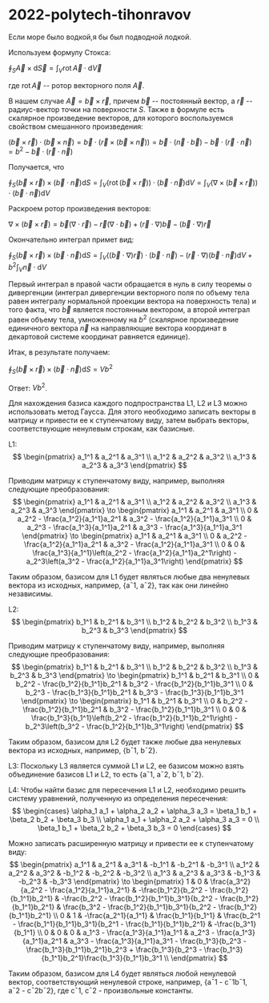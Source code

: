 # 2022-polytech-tihonravov

Если море было водкой,я бы был подводной лодкой.

Используем формулу Стокса:

$\oint_S{\vec{A} \times \mathrm{d}\vec{S}} = \int_V{\mathrm{rot}\,\vec{A}}\cdot\mathrm{d}\vec{V}$

где $\mathrm{rot}\,\vec{A}$ -- ротор векторного поля $\vec{A}$.

В нашем случае $\vec{A} = \vec{b} \times \vec{r}$, причем $\vec{b}$ -- постоянный вектор, а $\vec{r}$ -- радиус-вектор точки на поверхности $S$. Также в формуле есть скалярное произведение векторов, для которого воспользуемся свойством смешанного произведения:

$(\vec{b} \times \vec{r}) \cdot (\vec{b} \times \vec{n}) = \vec{b} \cdot (\vec{r} \times (\vec{b} \times \vec{n})) = \vec{b} \cdot (\vec{n} \cdot \vec{b}) - \vec{b} \cdot (\vec{r} \cdot \vec{n}) = b^2 - \vec{b} \cdot (\vec{r} \cdot \vec{n})$

Получается, что

$\oint_S{(\vec{b} \times \vec{r}) \times (\vec{b} \cdot \vec{n})\mathrm{d}S} = \int_V{(\mathrm{rot}\,(\vec{b} \times \vec{r})) \cdot (\vec{b} \cdot \vec{n}) \mathrm{d}V} = \int_V{(\nabla \times (\vec{b} \times \vec{r})) \cdot (\vec{b} \cdot \vec{n}) \mathrm{d}V}$

Раскроем ротор произведения векторов:

$\nabla \times (\vec{b} \times \vec{r}) = \vec{b}(\nabla \cdot \vec{r}) - \vec{r}(\nabla \cdot \vec{b}) + (\vec{r} \cdot \nabla)\vec{b} - (\vec{b} \cdot \nabla)\vec{r}$

Окончательно интеграл примет вид:

$\oint_S{(\vec{b} \times \vec{r}) \times (\vec{b} \cdot \vec{n})\mathrm{d}S} = \int_V{((\vec{b} \cdot \nabla)\vec{r}) \cdot (\vec{b} \cdot \vec{n}) - (\vec{r} \cdot \nabla)(\vec{b} \cdot \vec{n}) \mathrm{d}V} + b^2\int_V{\vec{n} \cdot \mathrm{d}V}$

Первый интеграл в правой части обращается в нуль в силу теоремы о дивергенции (интеграл дивергенции векторного поля по объему тела равен интегралу нормальной проекции вектора на поверхность тела) и того факта, что $\vec{b}$ является постоянным вектором, а второй интеграл равен объему тела, умноженному на $b^2$ (скалярное произведение единичного вектора $\vec{n}$ на направляющие вектора координат в декартовой системе координат равняется единице).

Итак, в результате получаем:

$\oint_S{(\vec{b} \times \vec{r}) \times (\vec{b} \cdot \vec{n})\mathrm{d}S} = Vb^2$

Ответ: $Vb^2$.



Для нахождения базиса каждого подпространства L1, L2 и L3 можно использовать метод Гаусса. Для этого необходимо записать векторы в матрицу и привести ее к ступенчатому виду, затем выбрать векторы, соответствующие ненулевым строкам, как базисные.

L1: 
$$
\begin{pmatrix}
a_1^1 & a_2^1 & a_3^1 \\
a_1^2 & a_2^2 & a_3^2 \\
a_1^3 & a_2^3 & a_3^3
\end{pmatrix}
$$

Приводим матрицу к ступенчатому виду, например, выполняя следующие преобразования:
$$
\begin{pmatrix}
a_1^1 & a_2^1 & a_3^1 \\
a_1^2 & a_2^2 & a_3^2 \\
a_1^3 & a_2^3 & a_3^3
\end{pmatrix} 
\to
\begin{pmatrix}
a_1^1 & a_2^1 & a_3^1 \\
0 & a_2^2 - \frac{a_1^2}{a_1^1}a_2^1 & a_3^2 - \frac{a_1^2}{a_1^1}a_3^1 \\
0 & a_2^3 - \frac{a_1^3}{a_1^1}a_2^1 & a_3^3 - \frac{a_1^3}{a_1^1}a_3^1
\end{pmatrix}
\to
\begin{pmatrix}
a_1^1 & a_2^1 & a_3^1 \\
0 & a_2^2 - \frac{a_1^2}{a_1^1}a_2^1 & a_3^2 - \frac{a_1^2}{a_1^1}a_3^1 \\
0 & 0 & \frac{a_1^3}{a_1^1}\left(a_2^2 - \frac{a_1^2}{a_1^1}a_2^1\right) - a_2^3\left(a_3^2 - \frac{a_1^2}{a_1^1}a_3^1\right)
\end{pmatrix}
$$

Таким образом, базисом для L1 будет являться любые два ненулевых вектора из исходных, например, {a¯1, a¯2}, так как они линейно независимы.

L2: 
$$
\begin{pmatrix}
b_1^1 & b_2^1 & b_3^1 \\
b_1^2 & b_2^2 & b_3^2 \\
b_1^3 & b_2^3 & b_3^3
\end{pmatrix}
$$

Приводим матрицу к ступенчатому виду, например, выполняя следующие преобразования:
$$
\begin{pmatrix}
b_1^1 & b_2^1 & b_3^1 \\
b_1^2 & b_2^2 & b_3^2 \\
b_1^3 & b_2^3 & b_3^3
\end{pmatrix} 
\to
\begin{pmatrix}
b_1^1 & b_2^1 & b_3^1 \\
0 & b_2^2 - \frac{b_1^2}{b_1^1}b_2^1 & b_3^2 - \frac{b_1^2}{b_1^1}b_3^1 \\
0 & b_2^3 - \frac{b_1^3}{b_1^1}b_2^1 & b_3^3 - \frac{b_1^3}{b_1^1}b_3^1
\end{pmatrix}
\to
\begin{pmatrix}
b_1^1 & b_2^1 & b_3^1 \\
0 & b_2^2 - \frac{b_1^2}{b_1^1}b_2^1 & b_3^2 - \frac{b_1^2}{b_1^1}b_3^1 \\
0 & 0 & \frac{b_1^3}{b_1^1}\left(b_2^2 - \frac{b_1^2}{b_1^1}b_2^1\right) - b_2^3\left(b_3^2 - \frac{b_1^2}{b_1^1}b_3^1\right)
\end{pmatrix}
$$

Таким образом, базисом для L2 будет также любые два ненулевых вектора из исходных, например, {b¯1, b¯2}.

L3: 
Поскольку L3 является суммой L1 и L2, ее базисом можно взять объединение базисов L1 и L2, то есть {a¯1, a¯2, b¯1, b¯2}.

L4: 
Чтобы найти базис для пересечения L1 и L2, необходимо решить систему уравнений, полученную из определения пересечения:
$$
\begin{cases}
\alpha_1 a_1 + \alpha_2 a_2 + \alpha_3 a_3 = \beta_1 b_1 + \beta_2 b_2 + \beta_3 b_3 \\
\alpha_1 a_1 + \alpha_2 a_2 + \alpha_3 a_3 = 0 \\
\beta_1 b_1 + \beta_2 b_2 + \beta_3 b_3 = 0
\end{cases}
$$

Можно записать расширенную матрицу и привести ее к ступенчатому виду:
$$
\begin{pmatrix}
a_1^1 & a_2^1 & a_3^1 & -b_1^1 & -b_2^1 & -b_3^1 \\
a_1^2 & a_2^2 & a_3^2 & -b_1^2 & -b_2^2 & -b_3^2 \\
a_1^3 & a_2^3 & a_3^3 & -b_1^3 & -b_2^3 & -b_3^3
\end{pmatrix}
\to
\begin{pmatrix}
1 & 0 & \frac{a_3^2}{a_2^2 - \frac{a_1^2}{a_1^1}a_2^1} & -\frac{b_1^2}{b_2^2 - \frac{b_1^2}{b_1^1}b_2^1} & -\frac{b_2^2 - \frac{b_1^2}{b_1^1}b_3^1}{b_2^2 - \frac{b_1^2}{b_1^1}b_2^1} & \frac{b_3^2 - \frac{b_1^2}{b_1^1}b_3^1}{b_2^2 - \frac{b_1^2}{b_1^1}b_2^1} \\
0 & 1 & -\frac{a_2^1}{a_1^1} & \frac{b_1^1}{b_1^1} & \frac{b_2^1 - \frac{b_1^1}{b_1^1}b_3^1}{b_2^1 - \frac{b_1^1}{b_1^1}b_2^1} & -\frac{b_3^1}{b_1^1} \\
0 & 0 & 0 & a_1^3 - \frac{a_1^3}{a_1^1}a_1^1 & a_2^3 - \frac{a_1^3}{a_1^1}a_2^1 & a_3^3 - \frac{a_1^3}{a_1^1}a_3^1 - \frac{b_1^3}{b_2^3 - \frac{b_1^3}{b_1^1}b_2^1}b_2^3 + \frac{b_1^3}{b_2^3 - \frac{b_1^3}{b_1^1}b_2^1}\frac{b_1^3}{b_1^1}b_3^1 \\
\end{pmatrix}
$$

Таким образом, базисом для L4 будет являться любой ненулевой вектор, соответствующий ненулевой строке, например, {a¯1 - c¯1b¯1, a¯2 - c¯2b¯2}, где с¯1, с¯2 - произвольные константы.
